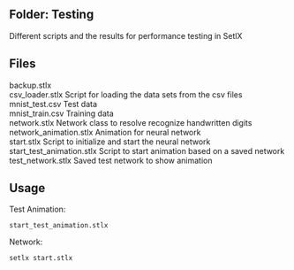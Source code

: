 ## Folder: Testing
Different scripts and the results for performance testing in SetlX

## Files
backup.stlx                 <br />
csv_loader.stlx             Script for loading the data sets from the csv files<br />
mnist_test.csv              Test data<br />
mnist_train.csv             Training data<br />
network.stlx                Network class to resolve recognize handwritten digits<br />
network_animation.stlx      Animation for neural network<br />
start.stlx                  Script to initialize and start the neural network<br />
start_test_animation.stlx   Script to start animation based on a saved network<br />
test_network.stlx           Saved test network to show animation<br />

## Usage
Test Animation:
```
start_test_animation.stlx
```

Network:
```
setlx start.stlx
```